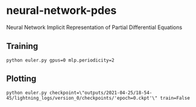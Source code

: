 # neural-network-pdes
Neural Network Implicit Representation of Partial Differential Equations

## Training
```
python euler.py gpus=0 mlp.periodicity=2
```

## Plotting
```
python euler.py checkpoint=\"outputs/2021-04-25/18-54-45/lightning_logs/version_0/checkpoints/'epoch=0.ckpt'\" train=False
```